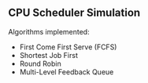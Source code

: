 ## CPU Scheduler Simulation
Algorithms implemented:
- First Come First Serve (FCFS)
- Shortest Job First
- Round Robin
- Multi-Level Feedback Queue
